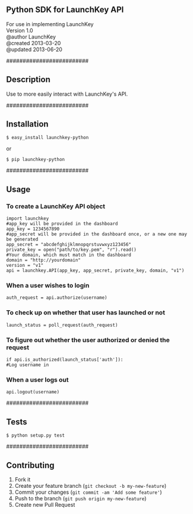 ## Python SDK for LaunchKey API 
For use in implementing LaunchKey  
Version 1.0  
@author LaunchKey  
@created 2013-03-20  
@updated 2013-06-20  

#########################
## Description

Use to more easily interact with LaunchKey's API.

#########################
## Installation

    $ easy_install launchkey-python
or  

    $ pip launchkey-python

#########################
## Usage

### To create a LaunchKey API object
    
    import launchkey
    #app_key will be provided in the dashboard
    app_key = 1234567890 
    #app_secret will be provided in the dashboard once, or a new one may be generated
    app_secret = "abcdefghijklmnopqrstuvwxyz123456"
    private_key = open("path/to/key.pem", "r").read()
    #Your domain, which must match in the dashboard
    domain = "http://yourdomain" 
    version = "v1"
    api = launchkey.API(app_key, app_secret, private_key, domain, "v1")


### When a user wishes to login

    auth_request = api.authorize(username)


### To check up on whether that user has launched or not

    launch_status = poll_request(auth_request)


### To figure out whether the user authorized or denied the request

    if api.is_authorized(launch_status['auth']):
    #Log username in


### When a user logs out

    api.logout(username)

#########################
## Tests

    $ python setup.py test
    
#########################

## Contributing

1. Fork it
2. Create your feature branch (`git checkout -b my-new-feature`)
3. Commit your changes (`git commit -am 'Add some feature'`)
4. Push to the branch (`git push origin my-new-feature`)
5. Create new Pull Request
